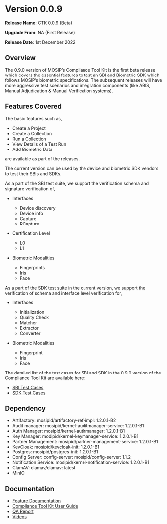 # Version 0.0.9

**Release Name**: CTK 0.0.9 (Beta)

**Upgrade From**: NA (First Release)

**Release Date**: 1st December 2022

## Overview

The 0.9.0 version of MOSIP’s Compliance Tool Kit is the first beta release which covers the essential features to test an SBI and Biometric SDK which follows MOSIP’s biometric specifications. The subsequent releases will have more aggressive test scenarios and integration components (like ABIS, Manual Adjudication & Manual Verification systems).

## Features Covered

The basic features such as,

* Create a Project
* Create a Collection
* Run a Collection
* View Details of a Test Run
* Add Biometric Data

are available as part of the releases.

The current version can be used by the device and biometric SDK vendors to test their SBIs and SDKs.

As a part of the SBI test suite, we support the verification schema and signature verification of,
* Interfaces
    * Device discovery
    * Device info
    * Capture
    * RCapture
    
* Certification Level
    * L0
    * L1
    
* Biometric Modalities
    * Fingerprints
    * Iris
    * Face

As a part of the SDK test suite in the current version, we support the verification of schema and interface level verification for,

* Interfaces
    * Initialization
    * Quality Check
    * Matcher
    * Extractor
    * Converter
    
* Biometric Modalities
    * Fingerprint
    * Iris
    * Face
    
The detailed list of the test cases for SBI and SDK in the 0.9.0 version of the Compliance Tool Kit are available here:

* [SBI Test Cases](https://github.com/mosip/mosip-compliance-toolkit/blob/0.0.9-B1/resources/compliance_test_definitions_sbi.json)
* [SDK Test Cases](https://github.com/mosip/mosip-compliance-toolkit/blob/0.0.9-B1/resources/compliance_test_definitions_sdk.json)

## Dependency

* Artifactory: mosipid/artifactory-ref-impl: 1.2.0.1-B2
* Audit manager: mosipid/kernel-auditmanager-service: 1.2.0.1-B1
* Auth Manager: mosipid/kernel-authmanager: 1.2.0.1-B1
* Key Manager: modipid/kernel-keymanager-service: 1.2.0.1-B1
* Partner Management: mosipid/partner-management-service: 1.2.0.1-B1
* KeyCloak: mosipid/keycloak-init: 1.2.0.1-B1
* Postgres: mosipid/postgres-init: 1.2.0.1-B1
* Config Server: config-server: mosipid/config-server: 1.1.2
* Notification Service: mosipid/kernel-notification-service: 1.2.0.1-B1
* ClamAV: clamav/clamav: latest
* MinIO

## Documentation

* [Feature Documentation](https://docs.mosip.io/1.2.0/modules/compliance-tool-kit)
* [Compliance Tool Kit User Guide](https://docs.mosip.io/1.2.0/modules/compliance-tool-kit/ctk-user-guide)
* [QA Report](ctk-test-report-0.0.9.md)
* [Videos](https://www.youtube.com/playlist?list=PLJH-POb_55z8YYS_qAk_QNBQeiQ2VrtZD)
